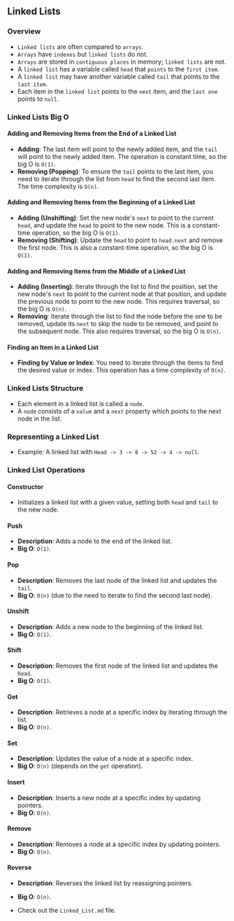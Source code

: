## Linked Lists

### Overview
- `Linked lists` are often compared to `arrays`.
- `Arrays` have `indexes` but `linked lists` do not.
- `Arrays` are stored in `contiguous places` in memory; `linked lists` are not.
- A `linked list` has a variable called `head` that `points` to the `first item`.
- A `linked list` may have another variable called `tail` that points to the `last item`.
- Each item in the `linked list` points to the `next` item, and the `last one` points to `null`.

### Linked Lists Big O

#### Adding and Removing Items from the End of a Linked List
- **Adding**: The last item will point to the newly added item, and the `tail` will point to the newly added item. The operation is constant time, so the big O is `O(1)`.
- **Removing (Popping)**: To ensure the `tail` points to the last item, you need to iterate through the list from `head` to find the second last item. The time complexity is `O(n)`.

#### Adding and Removing Items from the Beginning of a Linked List
- **Adding (Unshifting)**: Set the new node's `next` to point to the current `head`, and update the `head` to point to the new node. This is a constant-time operation, so the big O is `O(1)`.
- **Removing (Shifting)**: Update the `head` to point to `head.next` and remove the first node. This is also a constant-time operation, so the big O is `O(1)`.

#### Adding and Removing Items from the Middle of a Linked List
- **Adding (Inserting)**: Iterate through the list to find the position, set the new node's `next` to point to the current node at that position, and update the previous node to point to the new node. This requires traversal, so the big O is `O(n)`.
- **Removing**: Iterate through the list to find the node before the one to be removed, update its `next` to skip the node to be removed, and point to the subsequent node. This also requires traversal, so the big O is `O(n)`.

#### Finding an Item in a Linked List
- **Finding by Value or Index**: You need to iterate through the items to find the desired value or index. This operation has a time complexity of `O(n)`.

### Linked Lists Structure
- Each element in a linked list is called a `node`.
- A `node` consists of a `value` and a `next` property which points to the next node in the list.

### Representing a Linked List
- Example: A linked list with `Head -> 3 -> 8 -> 52 -> 4 -> null`.

### Linked List Operations

#### Constructor
- Initializes a linked list with a given value, setting both `head` and `tail` to the new node.

#### Push
- **Description**: Adds a node to the end of the linked list.
- **Big O**: `O(1)`.

#### Pop
- **Description**: Removes the last node of the linked list and updates the `tail`.
- **Big O**: `O(n)` (due to the need to iterate to find the second last node).

#### Unshift
- **Description**: Adds a new node to the beginning of the linked list.
- **Big O**: `O(1)`.

#### Shift
- **Description**: Removes the first node of the linked list and updates the `head`.
- **Big O**: `O(1)`.

#### Get
- **Description**: Retrieves a node at a specific index by iterating through the list.
- **Big O**: `O(n)`.

#### Set
- **Description**: Updates the value of a node at a specific index.
- **Big O**: `O(n)` (depends on the `get` operation).

#### Insert
- **Description**: Inserts a new node at a specific index by updating pointers.
- **Big O**: `O(n)`.

#### Remove
- **Description**: Removes a node at a specific index by updating pointers.
- **Big O**: `O(n)`.

#### Reverse
- **Description**: Reverses the linked list by reassigning pointers.
- **Big O**: `O(n)`.

- Check out the `Linked_List.md` file.

